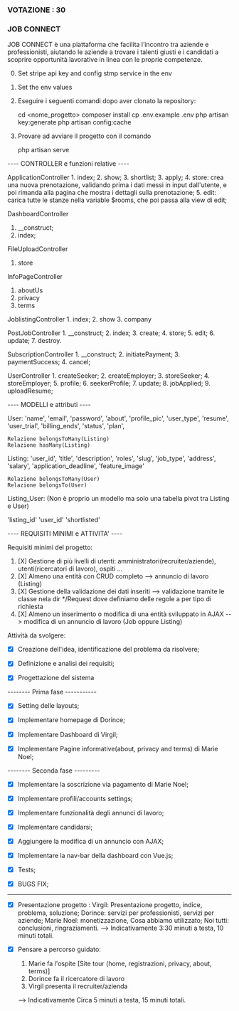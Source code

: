 ### VOTAZIONE : 30

### JOB CONNECT
JOB CONNECT è una piattaforma che facilita l’incontro tra aziende e professionisti, aiutando le aziende a trovare i talenti giusti e i candidati a scoprire opportunità lavorative in linea con le proprie competenze.


00. Set stripe api key and config stmp service in the env
01. Set the env values

0. Eseguire i seguenti comandi dopo aver clonato la repository:

    cd <nome_progetto>
    composer install
    cp .env.example .env
    php artisan key:generate
    php artisan config:cache


1. Provare ad avviare il progetto con il comando

    php artisan serve

---- CONTROLLER e funzioni relative ----

ApplicationController
    1. index;
    2. show;
    3. shortlist;
    3. apply;
    4. store: crea una nuova prenotazione, validando prima i dati messi in input dall'utente, e poi rimanda alla pagina che
    mostra i dettagli sulla prenotazione;
    5. edit: carica tutte le stanze nella variable $rooms, che poi passa alla view di edit;


DashboardController
   1. __construct;
   2. index;
   


FileUploadController
   1. store


InfoPageController
   1. aboutUs
   2. privacy
   3. terms


JoblistingController
    1. index;
    2. show
    3. company
    

PostJobController
    1. __construct;
    2. index;
    3. create;
    4. store;
    5. edit;
    6. update;
    7. destroy.


SubscriptionController
    1. __construct;
    2. initiatePayment;
    3. paymentSuccess;
    4. cancel;

UserController
    1. createSeeker;
    2. createEmployer;
    3. storeSeeker;
    4. storeEmployer;
    5. profile;
    6. seekerProfile;
    7. update;
    8. jobApplied;
    9. uploadResume;
    
    
---- MODELLI e attributi ----

User:
    'name',
    'email',
    'password',
    'about',
    'profile_pic',
    'user_type',
    'resume',
    'user_trial',
    'billing_ends',
    'status',
    'plan',
    
    Relazione belongsToMany(Listing)
    Relazione hasMany(Listing)

Listing:
    'user_id',
    'title',
    'description',
    'roles',
    'slug',
    'job_type',
    'address',
    'salary',
    'application_deadline',
    'feature_image'

    Relazione belongsToMany(User)
    Relazione belongsTo(User)

Listing_User:   (Non è proprio un modello ma solo una tabella pivot tra Listing e User) 

   'listing_id'
   'user_id'
   'shortlisted'


 ---- REQUISITI MINIMI e ATTIVITA' ----

Requisiti minimi del progetto: 
1. [X] Gestione di più livelli di utenti: amministratori(recruiter/aziende), utenti(ricercatori di lavoro), ospiti ...
2. [X] Almeno una entità con CRUD completo --> annuncio di lavoro (Listing)
3. [X] Gestione della validazione dei dati inseriti --> validazione tramite le classe nela dir */Request dove definiamo delle regole a per tipo di richiesta 
4. [X] Almeno un inserimento o modifica di una entità sviluppato in AJAX --> modifica di un annuncio di lavoro (Job oppure Listing)

Attività da svolgere:

- [X] Creazione dell'idea, identificazione del problema da risolvere;

- [X] Definizione e analisi dei requisiti;

- [X] Progettazione del sistema 

-------- Prima fase -----------

- [X] Setting delle layouts;

- [X] Implementare homepage di Dorince;

- [X] Implementare Dashboard di Virgil;

- [X] Implementare Pagine informative(about, privacy and terms) di Marie Noel;


-------- Seconda fase ---------

- [X] Implementare la soscrizione via pagamento  di Marie Noel;

- [X] Implementare profili/accounts settings;

- [X] Implementare funzionalità degli annunci di lavoro;

- [X] Implementare candidarsi;

- [X] Aggiungere la modifica di un annuncio con AJAX;

- [X] Implementare la nav-bar della dashboard con Vue.js;

- [X] Tests;

- [X] BUGS FIX;

----------------------------------------------------------------

- [X] Presentazione progetto : 
    Virgil: Presentazione progetto, indice, problema, soluzione; 
    Dorince: servizi per professionisti, servizi per aziende;
    Marie Noel: monetizzazione, Cosa abbiamo utilizzato;
    Noi tutti: conclusioni, ringraziamenti.
--> Indicativamente 3:30 minuti a testa, 10 minuti totali.

- [X] Pensare a percorso guidato:
     
    1. Marie fa l'ospite [Site tour (home, registrazioni, privacy, about, terms)]
    2. Dorince fa il ricercatore di lavoro
    3. Virgil presenta il recruiter/azienda
 
    --> Indicativamente Circa 5 minuti a testa, 15 minuti totali.